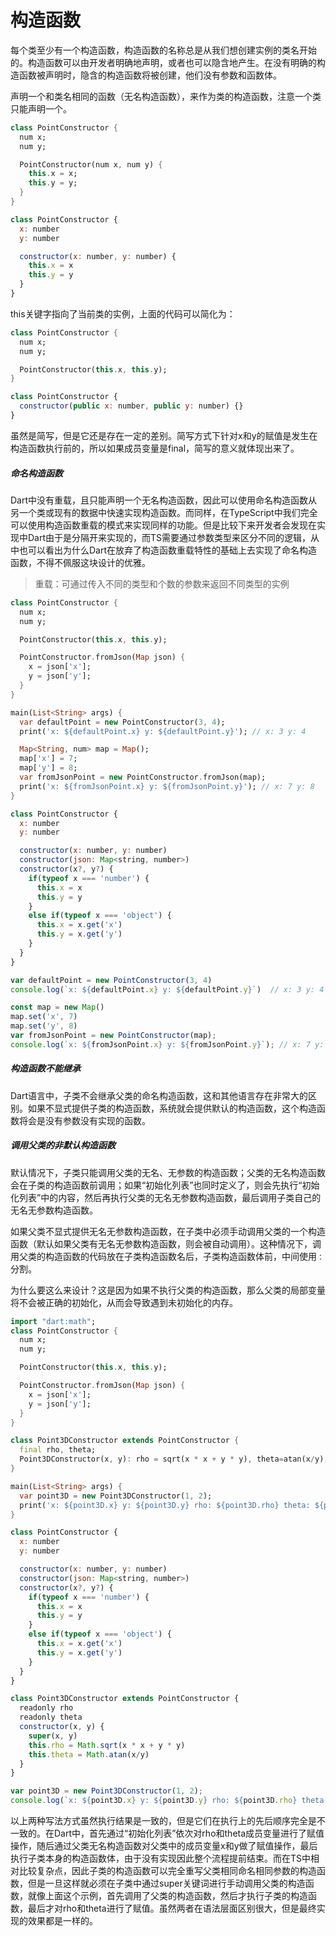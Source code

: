 # 构造函数

每个类至少有一个构造函数，构造函数的名称总是从我们想创建实例的类名开始的。构造函数可以由开发者明确地声明，或者也可以隐含地产生。在没有明确的构造函数被声明时，隐含的构造函数将被创建，他们没有参数和函数体。     

声明一个和类名相同的函数（无名构造函数），来作为类的构造函数，注意一个类只能声明一个。            

<!--sec data-title="Dart" data-id="section1" data-show=true ces-->
```dart
class PointConstructor {
  num x;
  num y;

  PointConstructor(num x, num y) {
    this.x = x;
    this.y = y;
  }
}
```
<!--endsec-->

<!--sec data-title="TypeScript" data-id="section2" data-show=true data-collapse=false ces-->
```javascript
class PointConstructor {
  x: number
  y: number

  constructor(x: number, y: number) {
    this.x = x
    this.y = y
  }
}
```
<!--endsec-->

this关键字指向了当前类的实例，上面的代码可以简化为：     

<!--sec data-title="Dart" data-id="section3" data-show=true ces-->
```dart
class PointConstructor {
  num x;
  num y;

  PointConstructor(this.x, this.y);
}
```
<!--endsec-->

<!--sec data-title="TypeScript" data-id="section4" data-show=true data-collapse=false ces-->
```javascript
class PointConstructor {
  constructor(public x: number, public y: number) {}
}
```
<!--endsec-->

虽然是简写，但是它还是存在一定的差别。简写方式下针对x和y的赋值是发生在构造函数执行前的，所以如果成员变量是final，简写的意义就体现出来了。     

##### 命名构造函数

Dart中没有重载，且只能声明一个无名构造函数，因此可以使用命名构造函数从另一个类或现有的数据中快速实现构造函数。而同样，在TypeScript中我们完全可以使用构造函数重载的模式来实现同样的功能。但是比较下来开发者会发现在实现中Dart由于是分隔开来实现的，而TS需要通过参数类型来区分不同的逻辑，从中也可以看出为什么Dart在放弃了构造函数重载特性的基础上去实现了命名构造函数，不得不佩服这块设计的优雅。        

> 重载：可通过传入不同的类型和个数的参数来返回不同类型的实例

<!--sec data-title="Dart" data-id="section5" data-show=true ces-->
```dart
class PointConstructor {
  num x;
  num y;

  PointConstructor(this.x, this.y);

  PointConstructor.fromJson(Map json) {
    x = json['x'];
    y = json['y'];
  }
}

main(List<String> args) {
  var defaultPoint = new PointConstructor(3, 4);
  print('x: ${defaultPoint.x} y: ${defaultPoint.y}'); // x: 3 y: 4

  Map<String, num> map = Map();
  map['x'] = 7;
  map['y'] = 8;
  var fromJsonPoint = new PointConstructor.fromJson(map);
  print('x: ${fromJsonPoint.x} y: ${fromJsonPoint.y}'); // x: 7 y: 8
}
```
<!--endsec-->

<!--sec data-title="TypeScript" data-id="section6" data-show=true data-collapse=false ces-->
```javascript
class PointConstructor {
  x: number
  y: number

  constructor(x: number, y: number)
  constructor(json: Map<string, number>)
  constructor(x?, y?) {
    if(typeof x === 'number') {
      this.x = x
      this.y = y
    }
    else if(typeof x === 'object') {
      this.x = x.get('x')
      this.y = x.get('y')
    }
  }
}

var defaultPoint = new PointConstructor(3, 4)
console.log(`x: ${defaultPoint.x} y: ${defaultPoint.y}`)  // x: 3 y: 4

const map = new Map()
map.set('x', 7)
map.set('y', 8)
var fromJsonPoint = new PointConstructor(map);
console.log(`x: ${fromJsonPoint.x} y: ${fromJsonPoint.y}`); // x: 7 y: 8

```
<!--endsec-->

##### 构造函数不能继承

Dart语言中，子类不会继承父类的命名构造函数，这和其他语言存在非常大的区别。如果不显式提供子类的构造函数，系统就会提供默认的构造函数，这个构造函数将会是没有参数没有实现的函数。    

##### 调用父类的非默认构造函数

默认情况下，子类只能调用父类的无名、无参数的构造函数；父类的无名构造函数会在子类的构造函数前调用；如果“初始化列表”也同时定义了，则会先执行“初始化列表”中的内容，然后再执行父类的无名无参数构造函数，最后调用子类自己的无名无参数构造函数。     

如果父类不显式提供无名无参数构造函数，在子类中必须手动调用父类的一个构造函数（默认如果父类有无名无参数构造函数，则会被自动调用）。这种情况下，调用父类的构造函数的代码放在子类构造函数名后，子类构造函数体前，中间使用`：`分割。    

为什么要这么来设计？这是因为如果不执行父类的构造函数，那么父类的局部变量将不会被正确的初始化，从而会导致遇到未初始化的内存。      

<!--sec data-title="Dart" data-id="section7" data-show=true ces-->
```dart
import "dart:math";
class PointConstructor {
  num x;
  num y;

  PointConstructor(this.x, this.y);

  PointConstructor.fromJson(Map json) {
    x = json['x'];
    y = json['y'];
  }
}

class Point3DConstructor extends PointConstructor {
  final rho, theta;
  Point3DConstructor(x, y): rho = sqrt(x * x + y * y), theta=atan(x/y), super(x, y);
}

main(List<String> args) {
  var point3D = new Point3DConstructor(1, 2);
  print('x: ${point3D.x} y: ${point3D.y} rho: ${point3D.rho} theta: ${point3D.theta}'); // x: 1 y: 2 rho: 2.23606797749979 theta: 0.46364760900080615
}
```
<!--endsec-->

<!--sec data-title="TypeScript" data-id="section8" data-show=true data-collapse=false ces-->
```javascript
class PointConstructor {
  x: number
  y: number

  constructor(x: number, y: number)
  constructor(json: Map<string, number>)
  constructor(x?, y?) {
    if(typeof x === 'number') {
      this.x = x
      this.y = y
    }
    else if(typeof x === 'object') {
      this.x = x.get('x')
      this.y = x.get('y')
    }
  }
}

class Point3DConstructor extends PointConstructor {
  readonly rho
  readonly theta
  constructor(x, y) {
    super(x, y)
    this.rho = Math.sqrt(x * x + y * y)
    this.theta = Math.atan(x/y)
  }
}

var point3D = new Point3DConstructor(1, 2);
console.log(`x: ${point3D.x} y: ${point3D.y} rho: ${point3D.rho} theta: ${point3D.theta}`); // x: 1 y: 2 rho: 2.23606797749979 theta: 0.4636476090008061

```
<!--endsec-->

以上两种写法方式虽然执行结果是一致的，但是它们在执行上的先后顺序完全是不一致的。在Dart中，首先通过“初始化列表”依次对rho和theta成员变量进行了赋值操作，随后通过父类无名构造函数对父类中的成员变量x和y做了赋值操作，最后执行子类本身的构造函数体，由于没有实现因此整个流程提前结束。而在TS中相对比较复杂点，因此子类的构造函数可以完全重写父类相同命名相同参数的构造函数，但是一旦这样就必须在子类中通过super关键词进行手动调用父类的构造函数，就像上面这个示例，首先调用了父类的构造函数，然后才执行子类的构造函数，最后才对rho和theta进行了赋值。虽然两者在语法层面区别很大，但是最终实现的效果都是一样的。
